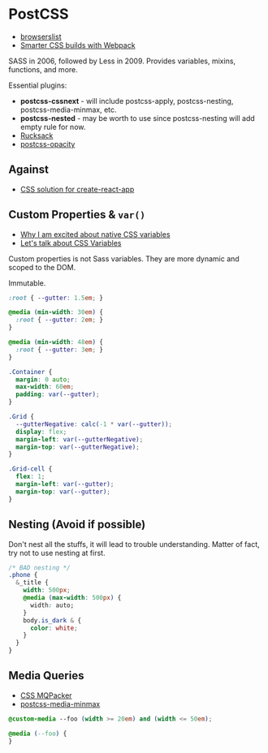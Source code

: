 # PostCSS

* [browserslist](http://browserl.ist/)
* [Smarter CSS builds with Webpack](https://www.bensmithett.com/smarter-css-builds-with-webpack/)

SASS in 2006, followed by Less in 2009. Provides variables, mixins, functions, and more.

Essential plugins:

* **postcss-cssnext** - will include postcss-apply, postcss-nesting, postcss-media-minmax, etc.
* **postcss-nested** - may be worth to use since postcss-nesting will add empty rule for now.
* [Rucksack](https://simplaio.github.io/rucksack/)
* [postcss-opacity](https://github.com/iamvdo/postcss-opacity)

## Against

* [CSS solution for create-react-app](https://github.com/facebookincubator/create-react-app/issues/130#issuecomment-246801178)

## Custom Properties & `var()`

* [Why I am excited about native CSS variables](https://philipwalton.com/articles/why-im-excited-about-native-css-variables/)
* [Let's talk about CSS Variables](http://www.xanthir.com/blog/b4KT0)

Custom properties is not Sass variables. They are more dynamic and scoped to the DOM.

Immutable.

```css
:root { --gutter: 1.5em; }

@media (min-width: 30em) {
  :root { --gutter: 2em; }
}

@media (min-width: 48em) {
  :root { --gutter: 3em; }
}

.Container {
  margin: 0 auto;
  max-width: 60em;
  padding: var(--gutter);
}

.Grid {
  --gutterNegative: calc(-1 * var(--gutter));
  display: flex;
  margin-left: var(--gutterNegative);
  margin-top: var(--gutterNegative);
}

.Grid-cell {
  flex: 1;
  margin-left: var(--gutter);
  margin-top: var(--gutter);
}
```

## Nesting (Avoid if possible)

Don't nest all the stuffs, it will lead to trouble understanding. Matter of fact, try not to use nesting at first.

```css
/* BAD nesting */
.phone {
  &_title {
    width: 500px;
    @media (max-width: 500px) {
      width: auto;
    }
    body.is_dark & {
      color: white;
    }
  }
}
```

## Media Queries

* [CSS MQPacker](https://github.com/hail2u/node-css-mqpacker)
* [postcss-media-minmax](https://github.com/postcss/postcss-media-minmax)

```css
@custom-media --foo (width >= 20em) and (width <= 50em);

@media (--foo) {
}
```